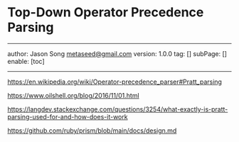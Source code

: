 # Top-Down Operator Precedence Parsing
---
author: Jason Song <metaseed@gmail.com>
version: 1.0.0
tag: []
subPage: []
enable: [toc]

---


https://en.wikipedia.org/wiki/Operator-precedence_parser#Pratt_parsing

https://www.oilshell.org/blog/2016/11/01.html

https://langdev.stackexchange.com/questions/3254/what-exactly-is-pratt-parsing-used-for-and-how-does-it-work

https://github.com/ruby/prism/blob/main/docs/design.md